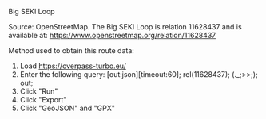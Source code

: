 Big SEKI Loop

Source: OpenStreetMap. The Big SEKI Loop is relation 11628437 and is available at: https://www.openstreetmap.org/relation/11628437

Method used to obtain this route data:

1. Load https://overpass-turbo.eu/
2. Enter the following query:
    [out:json][timeout:60];
    rel(11628437);
    (._;>>;);
    out;
3. Click "Run"
4. Click "Export"
5. Click "GeoJSON" and "GPX"
